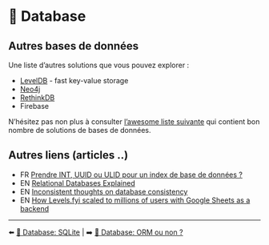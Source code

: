 # 💾 Database

## Autres bases de données

Une  liste d’autres solutions que vous pouvez explorer :

- [LevelDB](https://github.com/Level/level) - fast key-value storage
- [Neo4j](https://neo4j.com/developer/javascript/)
- [RethinkDB](https://rethinkdb.com/)
- Firebase

N’hésitez pas non plus à consulter [l’awesome liste suivante](https://github.com/agarcialeon/awesome-database) qui contient bon nombre de solutions de bases de données.

## Autres liens (articles ..)

- FR [Prendre INT, UUID ou ULID pour un index de base de données ?](https://www.itefficience.com/article/prendre-int-uuid-ou-ulid-pour-un-index-de-base-de-donnees)
- EN [Relational Databases Explained](https://architecturenotes.co/things-you-should-know-about-databases/)
- EN [Inconsistent thoughts on database consistency](https://www.alexdebrie.com/posts/database-consistency/)
- EN [How Levels.fyi scaled to millions of users with Google Sheets as a backend](https://www.levels.fyi/blog/scaling-to-millions-with-google-sheets.html)

---

⬅️ [💾 Database: SQLite](./8-sqlite.md) |
➡️ [💾 Database: ORM ou non ?](./10-orm.md)
